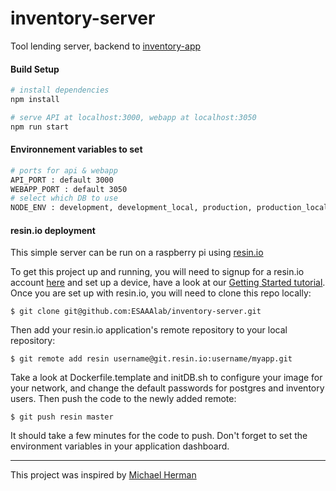 # inventory-server

Tool lending server, backend to [inventory-app](https://github.com/ESAAAlab/inventory-app)

#### Build Setup

``` bash
# install dependencies
npm install

# serve API at localhost:3000, webapp at localhost:3050
npm run start
```

#### Environnement variables to set

``` bash
# ports for api & webapp
API_PORT : default 3000
WEBAPP_PORT : default 3050
# select which DB to use
NODE_ENV : development, development_local, production, production_local
```

#### resin.io deployment

This simple server can be run on a raspberry pi using [resin.io][resin-link]

To get this project up and running, you will need to signup for a resin.io account [here][signup-page] and set up a device, have a look at our [Getting Started tutorial][gettingStarted-link]. Once you are set up with resin.io, you will need to clone this repo locally:

```
$ git clone git@github.com:ESAAAlab/inventory-server.git
```
Then add your resin.io application's remote repository to your local repository:
```
$ git remote add resin username@git.resin.io:username/myapp.git
```
Take a look at Dockerfile.template and initDB.sh to configure your image for your network, and change the default passwords for postgres and inventory users.
Then push the code to the newly added remote:
```
$ git push resin master
```
It should take a few minutes for the code to push.
Don't forget to set the environment variables in your application dashboard.

---

This project was inspired by [Michael Herman](http://mherman.org/blog/2015/10/22/node-postgres-sequelize/#.VijvshNViko)

[resin-link]:https://resin.io/

[signup-page]:https://dashboard.resin.io/signup

[gettingStarted-link]:http://docs.resin.io/#/pages/installing/gettingStarted.md
